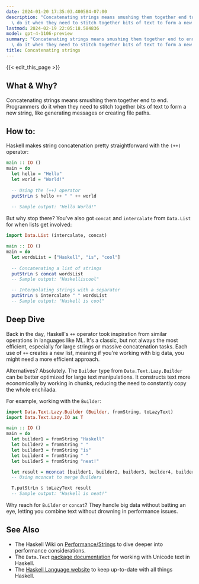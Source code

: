 ```yaml
---
date: 2024-01-20 17:35:03.400584-07:00
description: "Concatenating strings means smushing them together end to end. Programmers\
  \ do it when they need to stitch together bits of text to form a new string, like\u2026"
lastmod: 2024-02-19 22:05:18.584836
model: gpt-4-1106-preview
summary: "Concatenating strings means smushing them together end to end. Programmers\
  \ do it when they need to stitch together bits of text to form a new string, like\u2026"
title: Concatenating strings
---
```


{{< edit_this_page >}}

## What & Why?
Concatenating strings means smushing them together end to end. Programmers do it when they need to stitch together bits of text to form a new string, like generating messages or creating file paths.

## How to:
Haskell makes string concatenation pretty straightforward with the `(++)` operator:

```Haskell
main :: IO ()
main = do
  let hello = "Hello"
  let world = "World!"
  
  -- Using the (++) operator
  putStrLn $ hello ++ " " ++ world
  
  -- Sample output: "Hello World!"
```

But why stop there? You've also got `concat` and `intercalate` from `Data.List` for when lists get involved:

```Haskell
import Data.List (intercalate, concat)

main :: IO ()
main = do
  let wordsList = ["Haskell", "is", "cool"]
  
  -- Concatenating a list of strings
  putStrLn $ concat wordsList
  -- Sample output: "Haskelliscool"

  -- Interpolating strings with a separator
  putStrLn $ intercalate " " wordsList
  -- Sample output: "Haskell is cool"
```

## Deep Dive
Back in the day, Haskell's `++` operator took inspiration from similar operations in languages like ML. It's a classic, but not always the most efficient, especially for large strings or massive concatenation tasks. Each use of `++` creates a new list, meaning if you're working with big data, you might need a more efficient approach.

Alternatives? Absolutely. The `Builder` type from `Data.Text.Lazy.Builder` can be better optimized for large text manipulations. It constructs text more economically by working in chunks, reducing the need to constantly copy the whole enchilada.

For example, working with the `Builder`:

```Haskell
import Data.Text.Lazy.Builder (Builder, fromString, toLazyText)
import Data.Text.Lazy.IO as T

main :: IO ()
main = do
  let builder1 = fromString "Haskell"
  let builder2 = fromString " "
  let builder3 = fromString "is"
  let builder4 = fromString " "
  let builder5 = fromString "neat!"

  let result = mconcat [builder1, builder2, builder3, builder4, builder5]
  -- Using mconcat to merge Builders

  T.putStrLn $ toLazyText result
  -- Sample output: "Haskell is neat!"
```

Why reach for `Builder` or `concat`? They handle big data without batting an eye, letting you combine text without drowning in performance issues.

## See Also
- The Haskell Wiki on [Performance/Strings](https://wiki.haskell.org/Performance/Strings) to dive deeper into performance considerations.
- The `Data.Text` [package documentation](https://hackage.haskell.org/package/text) for working with Unicode text in Haskell.
- The [Haskell Language website](https://www.haskell.org/) to keep up-to-date with all things Haskell.
